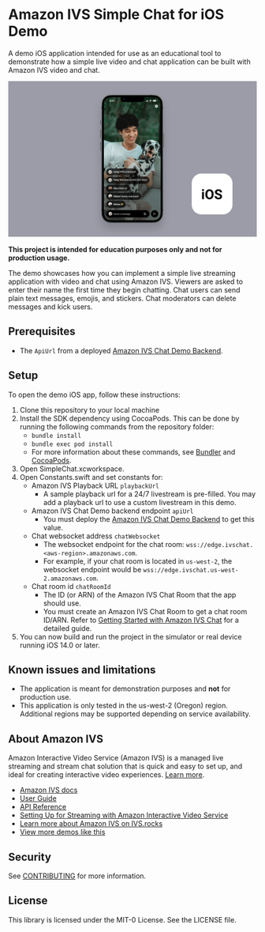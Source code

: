 # Amazon IVS Simple Chat for iOS Demo

A demo iOS application intended for use as an educational tool to demonstrate how a simple live video and chat application can be built with Amazon IVS video and chat.

<img src="app-screenshot.png" alt="Amazon IVS Chat for iOS Demo" />

**This project is intended for education purposes only and not for production usage.**

The demo showcases how you can implement a simple live streaming application with video and chat using Amazon IVS. Viewers are asked to enter their name the first time they begin chatting. Chat users can send plain text messages, emojis, and stickers. Chat moderators can delete messages and kick users.

## Prerequisites

* The `ApiUrl` from a deployed [Amazon IVS Chat Demo Backend](https://github.com/aws-samples/amazon-ivs-chat-web-demo/tree/main/serverless).

## Setup

To open the demo iOS app, follow these instructions:

1. Clone this repository to your local machine
2. Install the SDK dependency using CocoaPods. This can be done by running the following commands from the repository folder:
   * `bundle install`
   * `bundle exec pod install`
   * For more information about these commands, see [Bundler](https://bundler.io/) and [CocoaPods](https://guides.cocoapods.org/using/getting-started.html).
3. Open SimpleChat.xcworkspace.
4. Open Constants.swift and set constants for:
    * Amazon IVS Playback URL `playbackUrl`
        * A sample playback url for a 24/7 livestream is pre-filled. You may add a playback url to use a custom livestream in this demo.
    * Amazon IVS Chat Demo backend endpoint `apiUrl`
        * You must deploy the [Amazon IVS Chat Demo Backend](https://github.com/aws-samples/amazon-ivs-chat-web-demo/tree/main/serverless) to get this value.
    * Chat websocket address `chatWebsocket`
        * The websocket endpoint for the chat room: `wss://edge.ivschat.<aws-region>.amazonaws.com`. 
        * For example, if your chat room is located in `us-west-2`, the websocket endpoint would be `wss://edge.ivschat.us-west-2.amazonaws.com`.
    * Chat room id `chatRoomId`
        * The ID (or ARN) of the Amazon IVS Chat Room that the app should use.
        * You must create an Amazon IVS Chat Room to get a chat room ID/ARN. Refer to [Getting Started with Amazon IVS Chat](https://docs.aws.amazon.com/ivs/latest/userguide/getting-started-chat.html) for a detailed guide.
5. You can now build and run the project in the simulator or real device running iOS 14.0 or later.

## Known issues and limitations
* The application is meant for demonstration purposes and **not** for production use.
* This application is only tested in the us-west-2 (Oregon) region. Additional regions may be supported depending on service availability.

## About Amazon IVS
Amazon Interactive Video Service (Amazon IVS) is a managed live streaming and stream chat solution that is quick and easy to set up, and ideal for creating interactive video experiences. [Learn more](https://aws.amazon.com/ivs/).

* [Amazon IVS docs](https://docs.aws.amazon.com/ivs/)
* [User Guide](https://docs.aws.amazon.com/ivs/latest/userguide/)
* [API Reference](https://docs.aws.amazon.com/ivs/latest/APIReference/)
* [Setting Up for Streaming with Amazon Interactive Video Service](https://aws.amazon.com/blogs/media/setting-up-for-streaming-with-amazon-ivs/)
* [Learn more about Amazon IVS on IVS.rocks](https://ivs.rocks/)
* [View more demos like this](https://ivs.rocks/examples)

## Security

See [CONTRIBUTING](CONTRIBUTING.md#security-issue-notifications) for more information.

## License

This library is licensed under the MIT-0 License. See the LICENSE file.